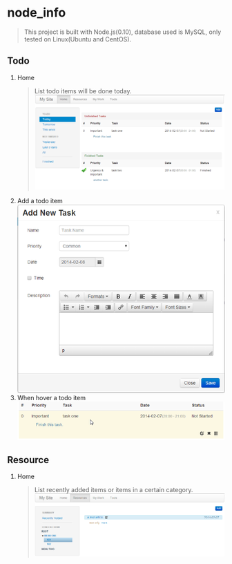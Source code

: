 # node_info
>This project is built with Node.js(0.10), database used is MySQL, only tested on Linux(Ubuntu and CentOS).

## Todo
1. Home
	>List todo items will be done today.
	![Todo home page](./docs/screenshots/todo-home.png)
2. Add a todo item
	![Add todo item](./docs/screenshots/todo-add.png)
3. When hover a todo item
	![When hover a todo item](./docs/screenshots/todo-hover.png)
	
## Resource
1. Home
	>List recently added items or items in a certain category.
	![Resource home page](./docs/screenshots/resource-home.png)